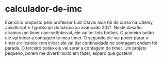 # calculador-de-imc
Exercício proposto pelo professor Luiz Otavio aula 66 do curso na Udemy, JavaScript e TypeScript do básico ao avançado 2021.  Neste desafio criamos um timer com setInterval, ele vai ter três botões. O primeiro botão ele vai inicar a contagem to meu timer. O segundo ele vai poder parar o timer e clicando com inicar ele vai dar continuidade no contagem ondem foi parada. O terceiro botão ele vai zerar a contagem do timer.  Um projeto pequeno, porem me diverti muito em fazer, espero que gostem!
